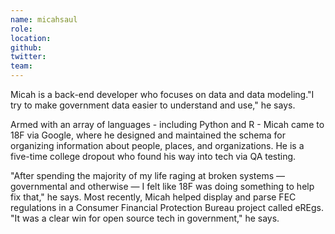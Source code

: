 ```yaml
---
name: micahsaul
role:
location:
github:
twitter:
team:
---
```



Micah is a back-end developer who focuses on data and data modeling."I try to make government data easier to understand and use," he says.

Armed with an array of languages - including Python and R - Micah came to 18F via Google, where he designed and maintained the schema for organizing information about people, places, and organizations. He is a five-time college dropout who found his way into tech via QA testing.

"After spending the majority of my life raging at broken systems — governmental and otherwise — I felt like 18F was doing something to help fix that," he says. Most recently, Micah helped display and parse FEC regulations in a Consumer Financial Protection Bureau project called eREgs. "It was a clear win for open source tech in government," he says.
